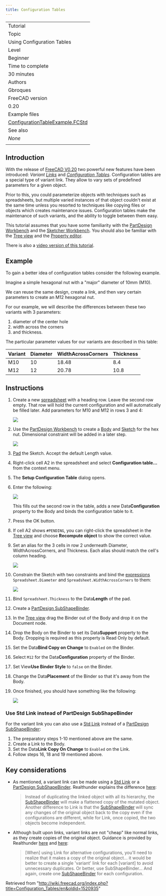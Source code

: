 ```yaml
---
title: Configuration Tables
---
```


|                                                                                          |
| ---------------------------------------------------------------------------------------- |
| Tutorial                                                                                 |
| Topic                                                                                    |
| Using Configuration Tables                                                               |
| Level                                                                                    |
| Beginner                                                                                 |
| Time to complete                                                                         |
| 30 minutes                                                                               |
| Authors                                                                                  |
| Gbroques                                                                                 |
| FreeCAD version                                                                          |
| 0.20                                                                                     |
| Example files                                                                            |
| [ConfigurationTableExample.FCStd](https://forum.freecad.org/download/file.php?id=270593) |
| See also                                                                                 |
| _None_                                                                                   |
|                                                                                          |

## Introduction

With the release of [FreeCAD V0.20](/Release_notes_0.20#Spreadsheet_Workbench "Release notes 0.20") two powerful new features have been introduced: _Variant [Links](/Std_LinkMake "Std LinkMake")_ and _[Configuration Tables](https://forum.freecadweb.org/viewtopic.php?f=17&t=42183)_. Configuration tables are a special type of variant link. They allow to vary sets of predefined parameters for a given object.

Prior to this, you could parameterize objects with techniques such as spreadsheets, but multiple varied instances of that object couldn't exist at the same time unless you resorted to techniques like copying files or objects which creates maintenance issues. Configuration tables make the maintenance of such variants, and the ability to toggle between them easy.

This tutorial assumes that you have some familiarity with the [PartDesign Workbench](/PartDesign_Workbench "PartDesign Workbench") and the [Sketcher Workbench](/Sketcher_Workbench "Sketcher Workbench"). You should also be familiar with the [Tree view](/Tree_view "Tree view") and the [Property editor](/Property_editor "Property editor").

There is also a [video version of this tutorial](https://www.youtube.com/watch?v=m9C_ahIVKOI).

## Example

To gain a better idea of configuration tables consider the following example.

Imagine a simple hexagonal nut with a "major" diameter of 10mm (M10).

We can reuse the same design, create a link, and then vary certain parameters to create an M12 hexagonal nut.

For our example, we will describe the differences between these two variants with 3 parameters:

1. diameter of the center hole
2. width across the corners
3. and thickness.

The particular parameter values for our variants are described in this table:

| Variant | Diameter | WidthAcrossCorners | Thickness |
| ------- | -------- | ------------------ | --------- |
| M10     | 10       | 18.48              | 8.4       |
| M12     | 12       | 20.78              | 10.8      |

## Instructions

1. Create a new [spreadsheet](/Spreadsheet_CreateSheet "Spreadsheet CreateSheet") with a heading row. Leave the second row empty. That row will hold the current configuration and will automatically be filled later. Add parameters for M10 and M12 in rows 3 and 4:

   ![](/images/Variant-link-spreadsheet-table-example-before-configuration-table.png)

2. Use the [PartDesign Workbench](/PartDesign_Workbench "PartDesign Workbench") to create a [Body](/PartDesign_Body "PartDesign Body") and [Sketch](/PartDesign_NewSketch "PartDesign NewSketch") for the hex nut. Dimensional constraint will be added in a later step.

   ![](/images/Variant-link-example-hex-nut-sketch-unconstrained.png)

3. [Pad](/PartDesign_Pad "PartDesign Pad") the Sketch. Accept the default Length value.
4. Right-click cell A2 in the spreadsheet and select **Configuration table...** from the context menu.
5. The **Setup Configuration Table** dialog opens.
6. Enter the following:

   ![](/images/Variant-link-example-setup-configuration-table.png)

   This fills out the second row in the table, adds a new Data**Configuration** property to the Body and binds the configuration table to it.

7. Press the OK button.
8. If cell A2 shows `#PENDING`, you can right-click the spreadsheet in the [Tree view](/Tree_view "Tree view") and choose **Recompute object** to show the correct value.
9. Set an alias for the 3 cells in row 2 underneath Diameter, WidthAcrossCorners, and Thickness. Each alias should match the cell's column heading.

   ![](/images/Variant-link-spreadsheet-table-example.png)

10. Constrain the Sketch with two constraints and bind the [expressions](/Expressions "Expressions") `Spreadsheet.Diameter` and `Spreadsheet.WidthAcrossCorners` to them:

    ![](/images/Variant-link-example-hex-nut-sketch.png)

11. Bind `Spreadsheet.Thickness` to the Data**Length** of the pad.
12. Create a [PartDesign SubShapeBinder](/PartDesign_SubShapeBinder "PartDesign SubShapeBinder").
13. In the [Tree view](/Tree_view "Tree view") drag the Binder out of the Body and drop it on the Document node.
14. Drop the Body on the Binder to set its Data**Support** property to the Body. Dropping is required as this property is Read Only by default.
15. Set the Data**Bind Copy on Change** to `Enabled` on the Binder.
16. Select `M12` for the Data**Configuration** property of the Binder.
17. Set View**Use Binder Style** to `false` on the Binder.
18. Change the Data**Placement** of the Binder so that it's away from the Body.
19. Once finished, you should have something like the following:

    ![](/images/Variant-link-finished-example-document.png)

### Use Std Link instead of PartDesign SubShapeBinder

For the variant link you can also use a [Std Link](/Std_LinkMake "Std LinkMake") instead of a [PartDesign SubShapeBinder](/PartDesign_SubShapeBinder "PartDesign SubShapeBinder"):

1. The preparatory steps 1-10 mentioned above are the same.
2. Create a Link to the Body.
3. Set the Data**Link Copy On Change** to `Enabled` on the Link.
4. Follow steps 16, 18 and 19 mentioned above.

## Key considerations

- As mentioned, a variant link can be made using a [Std Link](/Std_LinkMake "Std LinkMake") or a [PartDesign SubShapeBinder](/PartDesign_SubShapeBinder "PartDesign SubShapeBinder"). Realthunder explains the difference [here](https://forum.freecadweb.org/viewtopic.php?f=17&t=42183):

  > Instead of duplicating the linked object with all its hierarchy, the [SubShapeBinder](/PartDesign_SubShapeBinder "PartDesign SubShapeBinder") will make a flattened copy of the mutated object. Another difference to Link is that the [SubShapeBinder](/PartDesign_SubShapeBinder "PartDesign SubShapeBinder") will sync any changes of the original object back to the copy even if the configurations are different, while for Link, once copied, the two objects become independent.

- Although built upon links, variant links are not "cheap" like normal links, as they create copies of the original object. Guidance is provided by Realthunder [here](https://forum.freecadweb.org/viewtopic.php?p=532130#p532130) and [here](https://forum.freecadweb.org/viewtopic.php?p=358582#p358582):
  > [When] using Link for alternative configurations, you'll need to realize that it makes a copy of the original object... it would be better to create a single 'variant' link for each [variant] to avoid unnecessary duplicates. Or better, use SubShapeBinder... And again, create one [SubShapeBinder](/PartDesign_SubShapeBinder "PartDesign SubShapeBinder") for each configuration.

Retrieved from "<http://wiki.freecad.org/index.php?title=Configuration_Tables/en&oldid=1520935>"

